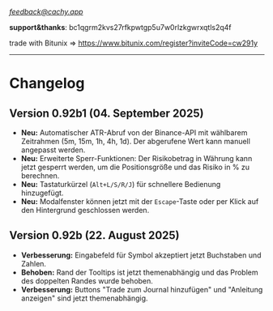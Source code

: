 *feedback@cachy.app*

**support&thanks**: bc1qgrm2kvs27rfkpwtgp5u7w0rlzkgwrxqtls2q4f

trade with Bitunix => https://www.bitunix.com/register?inviteCode=cw291y

***

# Changelog

## Version 0.92b1 (04. September 2025)
- **Neu:** Automatischer ATR-Abruf von der Binance-API mit wählbarem Zeitrahmen (5m, 15m, 1h, 4h, 1d). Der abgerufene Wert kann manuell angepasst werden.
- **Neu:** Erweiterte Sperr-Funktionen: Der Risikobetrag in Währung kann jetzt gesperrt werden, um die Positionsgröße und das Risiko in % zu berechnen.
- **Neu:** Tastaturkürzel (`Alt+L/S/R/J`) für schnellere Bedienung hinzugefügt.
- **Neu:** Modalfenster können jetzt mit der `Escape`-Taste oder per Klick auf den Hintergrund geschlossen werden.

## Version 0.92b (22. August 2025)
- **Verbesserung:** Eingabefeld für Symbol akzeptiert jetzt Buchstaben und Zahlen.
- **Behoben:** Rand der Tooltips ist jetzt themenabhängig und das Problem des doppelten Randes wurde behoben.
- **Verbesserung:** Buttons "Trade zum Journal hinzufügen" und "Anleitung anzeigen" sind jetzt themenabhängig.
